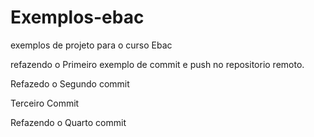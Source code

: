# Exemplos-ebac
exemplos de projeto para o curso Ebac

refazendo o Primeiro exemplo de commit e push no repositorio remoto.

Refazedo o Segundo commit

Terceiro Commit

Refazendo o Quarto commit 

